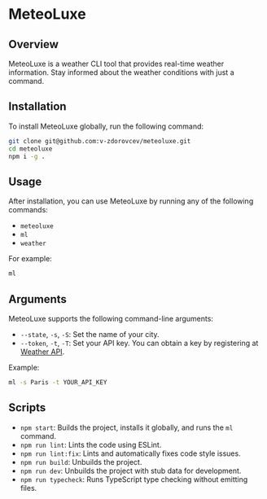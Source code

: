 # MeteoLuxe

## Overview
MeteoLuxe is a weather CLI tool that provides real-time weather information. Stay informed about the weather conditions with just a command.

## Installation
To install MeteoLuxe globally, run the following command:
```bash
git clone git@github.com:v-zdorovcev/meteoluxe.git
cd meteoluxe
npm i -g .
```

## Usage
After installation, you can use MeteoLuxe by running any of the following commands:
- `meteoluxe`
- `ml`
- `weather`

For example:
```bash
ml
```

## Arguments
MeteoLuxe supports the following command-line arguments:
- `--state`, `-s`, `-S`: Set the name of your city.
- `--token`, `-t`, `-T`: Set your API key. You can obtain a key by registering at [Weather API](https://www.weatherapi.com/my/).

Example:
```bash
ml -s Paris -t YOUR_API_KEY
```

## Scripts
- `npm start`: Builds the project, installs it globally, and runs the `ml` command.
- `npm run lint`: Lints the code using ESLint.
- `npm run lint:fix`: Lints and automatically fixes code style issues.
- `npm run build`: Unbuilds the project.
- `npm run dev`: Unbuilds the project with stub data for development.
- `npm run typecheck`: Runs TypeScript type checking without emitting files.
